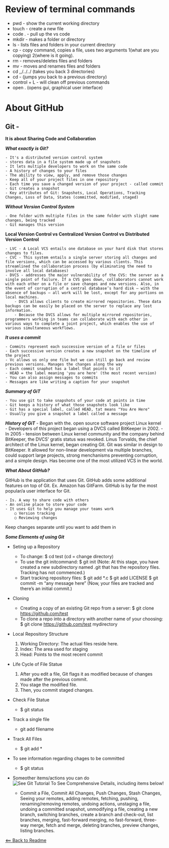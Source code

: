 # Review of terminal commands
- pwd - show the current working directory
- touch - create a new file 
- code . - pull up the vs code
- mkdir - makes a folder or directory
- ls - lists files and folders in your current directory
- cp - copy command, copies a file, uses two arguments 1(what are you copying) 2(where is it going).
- rm - removes/deletes files and folders
- mv - moves and renames files and folders
- cd ,,/../../ (takes you back 3 directories)
- cd - (jumps you back to a previous directory)
- control + L - will clean off previous commands
- open . (opens gui, graphical user interface)


# About GitHub

## Git -

**It is about Sharing Code and Collaboration**

***What exactly is Git?***

	- It's a distributed version control system
	- stores data in a file system made up of snapshots
	- It lets multiple developers to work on the same code
	- A history of changes to your files
	- The ability to view, apply, and remove those changes
	- Keep all of your project files in one repository
	- Each time you save a changed version of your project - called commit - Git creates a snapshot
	- Key attributes of Git: Snapshots, Local Operations, Tracking Changes, Loss of Data, States (committed, modified, staged)

***Without Version Control System*** 

	- One folder with multiple files in the same folder with slight name changes, being tracked
	- Git manages this version

**Local Version Control vs Centralized Version Control vs Distributed Version Control**

	- LVC - A Local VCS entails one database on your hard disk that stores changes to files.
	- CVC - This system entails a single server storing all changes and file versions, which can be accessed by various clients. This streamlined the collaboration process (by eliminating the need to involve all local databases)
	- DVCS - addresses the major vulnerability of the CVS: the server as a single point of failure. If a CVS goes down, collaborators cannot work with each other on a file or save changes and new versions. Also, in the event of corruption of a central database’s hard disk — with the absence of backups — all work will be lost, except for any portions on local machines.
		- DVCS allows clients to create mirrored repositories. These data backups can be easily be placed on the server to replace any lost information.
		- Because the DVCS allows for multiple mirrored repositories, programmers working in teams can collaborate with each other in various ways to complete a joint project, which enables the use of various simultaneous workflows.


***It uses a commit***

	- Commits represent each successive version of a file or files
	- Each successive version creates a new snapshot on the timeline of the project
	- Vc allows us only one file but we can still go back and review previous versions. Manages the changes along the way
	- Each commit snaphot has a label that points to it
	- HEAD = the label meaning 'you are here' (the most recent version)
	- You can also assign messages to commits
	- Messages are like writing a caption for your snapshot

***Summary of GiT***

	- You use git to take snapshots of your code at points in time
	- Git keeps a history of what those snapshots look like
	- Git has a special label, called HEAD, tat means "You Are Here"
	- Usually you give a snapshot a label called a message
	
***History of GiT***
	- Began with the. open source software project Linux kernel
	- Developers of this project began using a DVCS called BitKeeper in 2002.
	- In 2005 - tension between Linux kernel community and the company behind BitKeeper, the DVCS' gratis status was revoked. Linus Torvalds, the chief architect of the Linux kernel, began creating Git. Git was similar in design to BitKeeper. It allowed for non-linear development via multiple branches, could support large projects, strong menchanisms preventing corruption, and a simple design. Has become one of the most utilized VCS in the world.
	

***What About GitHub?***

GitHub is the application that uses Git. GitHub adds some additional features on top of Git. Ex. Amazon has GitFarm. GitHub is by far the most popular/a user interface for Git. 

	- Is. A way to share code with others
	- An online place to store your code
	- It uses Git to help you manage your teams work
		○ Version tracking
		○ Reviewing changes
Keep changes separate until you want to add them in

***Some Elements of using Git***

- Seting up a Repository
	- To change: $ cd test (cd = change directory)
	- To use the git initcommand: $ git init (Note: At this stage, you have created a new subdirectory named .git that has the repository files. Tracking has not commenced.)
	- Start tracking repository files: $ git add *.c $ git add LICENSE $ git commit -m “any message here” (Now, your files are tracked and there’s an initial commit.)
- Cloning
	- Creating a copy of an existing Git repo from a server: $ git clone https://github.com/test
	- To clone a repo into a directory with another name of your choosing: $ git clone https://github.com/test mydirectory
- Local Repository Structure
	1. Working Directory: The actual files reside here.
	2. Index: The area used for staging
	3. Head: Points to the most recent commit
- Life Cycle of File Statue
	1. After you edit a file, Git flags it as modified because of changes made after the previous commit.
	2. You stage the modified file.
	3. Then, you commit staged changes.
- Check File Statue
	- $ git status
- Track a single file
	- git add filename
- Track All Files
	- $ git add *
- To see information regarding chages to be committed
	- $ git status
	
- Someother items/actions you can do
![See Git Tutorial To See Comprehensive Details, including items below!](https://blog.udemy.com/git-tutorial-a-comprehensive-guide/)

	- Commit a File, Commit All Changes, Push Changes, Stash Changes, Seeing your remotes, adding remotes, fetching, pushing, renaming/removing remotes, undoing actions, unstaging a file, undoing a committed snapshot, unmodifying a file, creating a new branch, switching branches, create a branch and check-out, list branches, merging, fast-forward merging, no fast-forward, three-way merge, fetch and merge, deleting branches, preview changes, listing branches.
	

[<== Back to Readme](README.md)
